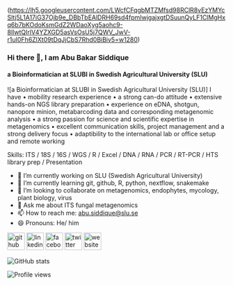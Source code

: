 (https://lh5.googleusercontent.com/LWcfCFqgbMTZMfsd98RClR8vEzYMYcSltj5L1A17iG37Ojb9e_DBbTbEAlDRH69sd4fpmIwjgajxgtDSuunQyLF1ClMgHxq6b7bKOdoKsmGdZ2WDaoXyg5aohc9-8lIwtQIrlV4YZXGD5asVsOsU5j7QWV_JwV-r1uI0Fh6ZlXt09tDqJjCbS7Rhd0BiBiv5=w1280)
### Hi there 👋, I am Abu Bakar Siddique
#### a Bioinformatician at SLUBI in Swedish Agricultural University (SLU)
![a Bioinformatician at SLUBI in Swedish Agricultural University (SLU)]
I have • mobility research experience • a strong can-do attitude • extensive hands-on NGS library preparation • experience on eDNA, shotgun, nanopore minion, metabarcoding data and corresponding metagenomic analysis • a strong passion for science and scientific expertise in metagenomics • excellent communication skills, project management and a strong delivery focus • adaptibility to the international lab or office setup and remote working

Skills: ITS / 18S / 16S / WGS / R / Excel / DNA /  RNA / PCR / RT-PCR / HTS library prep / Presentation

- 🔭 I’m currently working on SLU (Swedish Agricultural University) 
- 🌱 I’m currently learning git, github, R, python, nextflow, snakemake 
- 👯 I’m looking to collaborate on metagenomics, endophytes, mycology, plant biology, virus 
- 💬 Ask me about ITS fungal metagenomics 
- 📫 How to reach me: abu.siddique@slu.se 
- 😄 Pronouns: He/ him 


[<img src='https://cdn.jsdelivr.net/npm/simple-icons@3.0.1/icons/github.svg' alt='github' height='40'>](https://github.com/abu85)  [<img src='https://cdn.jsdelivr.net/npm/simple-icons@3.0.1/icons/linkedin.svg' alt='linkedin' height='40'>](https://www.linkedin.com/in/abu-bakar-siddique-11541861/)  [<img src='https://cdn.jsdelivr.net/npm/simple-icons@3.0.1/icons/facebook.svg' alt='facebook' height='40'>](https://www.facebook.com/a.b.s.biplob)  [<img src='https://cdn.jsdelivr.net/npm/simple-icons@3.0.1/icons/twitter.svg' alt='twitter' height='40'>](https://twitter.com/absiddique85)  [<img src='https://cdn.jsdelivr.net/npm/simple-icons@3.0.1/icons/icloud.svg' alt='website' height='40'>](https://sites.google.com/view/abubsiddique/home)  

![GitHub stats](https://github-readme-stats.vercel.app/api?username=abu85&show_icons=true)  

![Profile views](https://gpvc.arturio.dev/abu85)  
